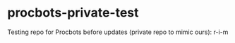 # procbots-private-test
Testing repo for Procbots before updates (private repo to mimic ours): r-i-m
